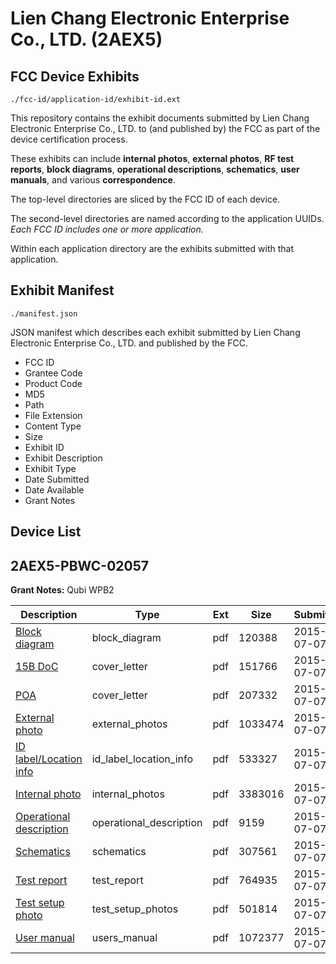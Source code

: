 # Lien Chang Electronic Enterprise Co., LTD. (2AEX5)
## FCC Device Exhibits

```
./fcc-id/application-id/exhibit-id.ext
```

This repository contains the exhibit documents submitted by Lien Chang Electronic Enterprise Co., LTD. to (and published by) the FCC as part of the device certification process.

These exhibits can include **internal photos**, **external photos**, **RF test reports**, **block diagrams**, **operational descriptions**, **schematics**, **user manuals**, and various **correspondence**.

The top-level directories are sliced by the FCC ID of each device.

The second-level directories are named according to the application UUIDs. *Each FCC ID includes one or more application.*

Within each application directory are the exhibits submitted with that application. 

## Exhibit Manifest

```
./manifest.json
```

JSON manifest which describes each exhibit submitted by Lien Chang Electronic Enterprise Co., LTD. and published by the FCC.

- FCC ID
- Grantee Code
- Product Code
- MD5
- Path
- File Extension
- Content Type
- Size
- Exhibit ID
- Exhibit Description
- Exhibit Type
- Date Submitted
- Date Available
- Grant Notes

## Device List
## 2AEX5-PBWC-02057
**Grant Notes:** Qubi WPB2

| Description | Type | Ext | Size | Submitted | Available |
| ----------- | ---- | --- | ---- | --------- | --------- |
| [Block diagram](2AEX5-PBWC-02057/97bf697ce97ed1501724209dc209ba2e/2669266.pdf) | block_diagram | pdf | 120388 | 2015-07-07 | 2015-07-08 |
| [15B DoC](2AEX5-PBWC-02057/97bf697ce97ed1501724209dc209ba2e/2669270.pdf) | cover_letter | pdf | 151766 | 2015-07-07 | 2015-07-08 |
| [POA](2AEX5-PBWC-02057/97bf697ce97ed1501724209dc209ba2e/2669271.pdf) | cover_letter | pdf | 207332 | 2015-07-07 | 2015-07-08 |
| [External photo](2AEX5-PBWC-02057/97bf697ce97ed1501724209dc209ba2e/2669272.pdf) | external_photos | pdf | 1033474 | 2015-07-07 | 2015-07-08 |
| [ID label/Location info](2AEX5-PBWC-02057/97bf697ce97ed1501724209dc209ba2e/2669274.pdf) | id_label_location_info | pdf | 533327 | 2015-07-07 | 2015-07-08 |
| [Internal photo](2AEX5-PBWC-02057/97bf697ce97ed1501724209dc209ba2e/2669273.pdf) | internal_photos | pdf | 3383016 | 2015-07-07 | 2015-07-08 |
| [Operational description](2AEX5-PBWC-02057/97bf697ce97ed1501724209dc209ba2e/2669267.pdf) | operational_description | pdf | 9159 | 2015-07-07 | 2015-07-08 |
| [Schematics](2AEX5-PBWC-02057/97bf697ce97ed1501724209dc209ba2e/2669268.pdf) | schematics | pdf | 307561 | 2015-07-07 | 2015-07-08 |
| [Test report](2AEX5-PBWC-02057/97bf697ce97ed1501724209dc209ba2e/2669269.pdf) | test_report | pdf | 764935 | 2015-07-07 | 2015-07-08 |
| [Test setup photo](2AEX5-PBWC-02057/97bf697ce97ed1501724209dc209ba2e/2669276.pdf) | test_setup_photos | pdf | 501814 | 2015-07-07 | 2015-07-08 |
| [User manual](2AEX5-PBWC-02057/97bf697ce97ed1501724209dc209ba2e/2669275.pdf) | users_manual | pdf | 1072377 | 2015-07-07 | 2015-07-08 |
